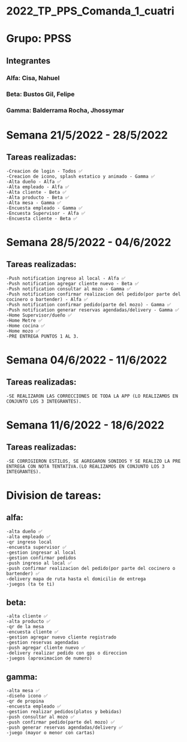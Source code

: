 # 2022_TP_PPS_Comanda_1_cuatri
<h1> Grupo: PPSS </h1>
<h2> Integrantes </h2>
<h3> Alfa: Cisa, Nahuel </h3>
<h3> Beta: Bustos Gil, Felipe </h3>
<h3> Gamma: Balderrama Rocha, Jhossymar </h3>


<h1> Semana 21/5/2022 - 28/5/2022</h1>

## Tareas realizadas: 
    -Creacion de login - Todos ✅
    -Creacion de icono, splash estatico y animado - Gamma ✅
    -Alta dueño - Alfa ✅
    -Alta empleado - Alfa ✅
    -Alta cliente - Beta ✅
    -Alta producto - Beta ✅
    -Alta mesa - Gamma ✅
    -Encuesta empleado - Gamma ✅
    -Encuesta Supervisor - Alfa ✅
    -Encuesta cliente - Beta ✅
    
<h1> Semana 28/5/2022 - 04/6/2022</h1>

## Tareas realizadas: 
    -Push notification ingreso al local - Alfa ✅
    -Push notification agregar cliente nuevo - Beta ✅
    -Push notification consultar al mozo - Gamma ✅
    -Push notification confirmar realizacion del pedido(por parte del cocinero o bartender) - Alfa ✅
    -Push notification confirmar pedido(parte del mozo) - Gamma ✅
    -Push notification generar reservas agendadas/delivery - Gamma ✅
    -Home Supervisor/dueño ✅
    -Home Metre ✅
    -Home cocina ✅
    -Home mozo ✅
    -PRE ENTREGA PUNTOS 1 AL 3.
    
<h1> Semana 04/6/2022 - 11/6/2022</h1>

## Tareas realizadas: 
    -SE REALIZARON LAS CORRECCIONES DE TODA LA APP (LO REALIZAMOS EN CONJUNTO LOS 3 INTEGRANTES).
    
<h1> Semana 11/6/2022 - 18/6/2022</h1>

## Tareas realizadas: 
    -SE CORRIGIERON ESTILOS, SE AGREGARON SONIDOS Y SE REALIZO LA PRE ENTREGA CON NOTA TENTATIVA.(LO REALIZAMOS EN CONJUNTO LOS 3 INTEGRANTES).
  
<h1> Division de tareas:</h1>
  
##  alfa:
    -alta dueño ✅
    -alta empleado ✅
    -qr ingreso local
    -encuesta supervisor ✅
    -gestion ingresar al local
    -gestion confirmar pedidos
    -push ingreso al local ✅
    -push confirmar realizacion del pedido(por parte del cocinero o bartender) ✅
    -delivery mapa de ruta hasta el domicilio de entrega
    -juegos (ta te ti)



##  beta:
  
    -alta cliente ✅
    -alta producto ✅
    -qr de la mesa
    -encuesta cliente ✅
    -gestion agregar nuevo cliente registrado
    -gestion reservas agendadas
    -push agregar cliente nuevo ✅
    -delivery realizar pedido con gps o direccion
    -juegos (aproximacion de numero)


##  gamma:
  
    -alta mesa ✅
    -diseño icono ✅
    -qr de propina
    -encuesta empleado ✅
    -gestion realizar pedidos(platos y bebidas)
    -push consultar al mozo ✅
    -push confirmar pedido(parte del mozo) ✅
    -push generar reservas agendadas/delivery ✅
    -juego (mayor o menor con cartas)
